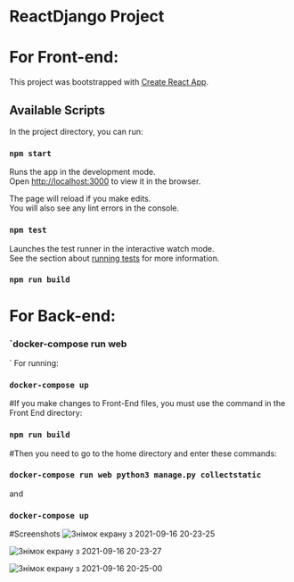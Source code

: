 # ReactDjango Project


# For Front-end:
This project was bootstrapped with [Create React App](https://github.com/facebook/create-react-app).

## Available Scripts

In the project directory, you can run:

### `npm start`

Runs the app in the development mode.\
Open [http://localhost:3000](http://localhost:3000) to view it in the browser.

The page will reload if you make edits.\
You will also see any lint errors in the console.

### `npm test`

Launches the test runner in the interactive watch mode.\
See the section about [running tests](https://facebook.github.io/create-react-app/docs/running-tests) for more information.

### `npm run build`

# For Back-end:

### `docker-compose run web <command>

`
For running:
### `docker-compose up`

#If you make changes to Front-End files, you must use the command in the Front End directory: 
### `npm run build`
#Then you need to go to the home directory and enter these commands: 
### `docker-compose run web python3 manage.py collectstatic` 
and 
### `docker-compose up`


#Screenshots
![Знімок екрану з 2021-09-16 20-23-25](https://user-images.githubusercontent.com/79326174/133660147-548de6c0-d685-471a-8978-2293f673cdd8.png)

![Знімок екрану з 2021-09-16 20-23-27](https://user-images.githubusercontent.com/79326174/133660132-a6da66fb-3883-4f24-9e2a-59a0bba5103d.png)

![Знімок екрану з 2021-09-16 20-25-00](https://user-images.githubusercontent.com/79326174/133660111-e3cbaf00-d727-4232-8759-8b7d3ff83c69.png)


